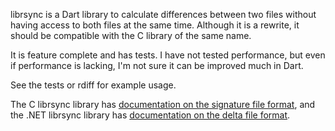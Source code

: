 
librsync is a Dart library to calculate differences between two files without having access to both files at the same time. Although it is a rewrite, it should be compatible with the C library of the same name.

It is feature complete and has tests. I have not tested performance, but even if performance is lacking, I'm not sure it can be improved much in Dart.

See the tests or rdiff for example usage.

The C librsync library has [documentation on the signature file format](https://github.com/librsync/librsync/blob/131447aa4b8636c8de576e27bc0736f6a5be9bc2/doc/format.md), and the .NET librsync library has [documentation on the delta file format](https://github.com/braddodson/librsync.net/blob/abcda421a74d769b2be986c0b92a41c12a4f96ce/deltaformat.md).
